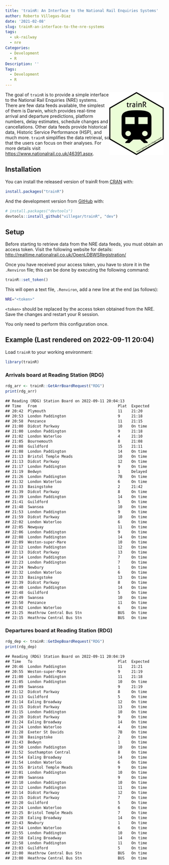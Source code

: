 ```yaml
---
title: 'trainR: An Interface to the National Rail Enquiries Systems'
author: Roberto Villegas-Diaz
date: '2021-02-08'
slug: trainR-an-interface-to-the-nre-systems
tags:
  - uk-railway
  - nre
Categories:
  - Development
  - R
Description: ''
Tags:
  - Development
  - R
---
```


<img src="https://raw.githubusercontent.com/villegar/trainR/main/inst/images/logo.png" alt="logo" align="right" height=200px/>

The goal of `trainR` is to provide a simple interface to the 
National Rail Enquiries (NRE) systems. There are few data feeds 
available, the simplest of them is Darwin, which provides real-time 
arrival and departure predictions, platform numbers, delay estimates, 
schedule changes and cancellations. Other data feeds provide historical 
data, Historic Service Performance (HSP), and much more. `trainR` 
simplifies the data retrieval, so that the users can focus on their 
analyses. For more details visit 
https://www.nationalrail.co.uk/46391.aspx.

## Installation

You can install the released version of trainR from [CRAN](https://CRAN.R-project.org) with:

``` r
install.packages("trainR")
```

And the development version from [GitHub](https://github.com/) with:

``` r
# install.packages("devtools")
devtools::install_github("villegar/trainR", "dev")
```

## Setup
Before starting to retrieve data from the NRE data feeds, you must obtain an access token. 
Visit the following website for details: http://realtime.nationalrail.co.uk/OpenLDBWSRegistration/

Once you have received your access token, you have to store it in the `.Renviron` file; this can be 
done by executing the following command:


```r
trainR::set_token()
```

This will open a text file, `.Renviron`, add a new line at the end (as follows):

```bash
NRE="<token>"
```

`<token>` should be replaced by the access token obtained from the NRE. Save the changes and restart 
your R session.

You only need to perform this configuration once.

## Example (Last rendered on 2022-09-11 20:04)

Load `trainR` to your working environment:

```r
library(trainR)
```

### Arrivals board at Reading Station (RDG)


```r
rdg_arr <- trainR::GetArrBoardRequest("RDG")
print(rdg_arr)
```

```
## Reading (RDG) Station Board on 2022-09-11 20:04:13
## Time   From                                    Plat  Expected
## 20:42  Plymouth                                11    21:20
## 20:53  London Paddington                       9     21:18
## 20:58  Penzance                                11    21:15
## 21:00  Didcot Parkway                          10    On time
## 21:00  London Paddington                       9     21:18
## 21:02  London Waterloo                         4     21:10
## 21:05  Bournemouth                             8     21:08
## 21:08  Guildford                               15    21:11
## 21:08  London Paddington                       14    On time
## 21:13  Bristol Temple Meads                    10    On time
## 21:13  Didcot Parkway                          12    On time
## 21:17  London Paddington                       9     On time
## 21:19  Bedwyn                                  1     Delayed
## 21:26  London Paddington                       7B    On time
## 21:32  London Waterloo                         6     On time
## 21:33  Basingstoke                             2     21:42
## 21:39  Didcot Parkway                          8     On time
## 21:39  London Paddington                       14    On time
## 21:41  Guildford                               5     On time
## 21:48  Swansea                                 10    On time
## 21:53  London Paddington                       9     On time
## 21:59  Didcot Parkway                          10    On time
## 22:02  London Waterloo                         6     On time
## 22:05  Newquay                                 11    On time
## 22:06  London Paddington                       9     On time
## 22:08  London Paddington                       14    On time
## 22:09  Weston-super-Mare                       10    On time
## 22:12  London Paddington                       12    On time
## 22:13  Didcot Parkway                          13    On time
## 22:14  London Paddington                       7     On time
## 22:23  London Paddington                       7     On time
## 22:24  Newbury                                 1     On time
## 22:32  London Waterloo                         6     On time
## 22:33  Basingstoke                             13    On time
## 22:39  Didcot Parkway                          8     On time
## 22:40  London Paddington                       14    On time
## 22:48  Guildford                               5     On time
## 22:49  Swansea                                 10    On time
## 22:50  Penzance                                11    On time
## 23:02  London Waterloo                         6     On time
## 21:25  Heathrow Central Bus Stn                BUS   On time
## 22:15  Heathrow Central Bus Stn                BUS   On time
```

### Departures board at Reading Station (RDG)


```r
rdg_dep <- trainR::GetDepBoardRequest("RDG")
print(rdg_dep)
```

```
## Reading (RDG) Station Board on 2022-09-11 20:04:19
## Time   To                                      Plat  Expected
## 20:46  London Paddington                       11    21:21
## 20:55  Weston-super-Mare                       9     21:19
## 21:00  London Paddington                       11    21:18
## 21:05  London Paddington                       10    On time
## 21:09  Swansea                                 9     21:19
## 21:12  Didcot Parkway                          8     On time
## 21:13  Guildford                               5     On time
## 21:14  Ealing Broadway                         12    On time
## 21:15  Didcot Parkway                          13    On time
## 21:15  London Paddington                       10    On time
## 21:20  Didcot Parkway                          9     On time
## 21:24  Ealing Broadway                         14    On time
## 21:24  London Waterloo                         4     On time
## 21:28  Exeter St Davids                        7B    On time
## 21:38  Basingstoke                             2     On time
## 21:43  Bedwyn                                  1     On time
## 21:50  London Paddington                       10    On time
## 21:52  Southampton Central                     8     On time
## 21:54  Ealing Broadway                         14    On time
## 21:54  London Waterloo                         6     On time
## 21:55  Bristol Temple Meads                    9     On time
## 22:01  London Paddington                       10    On time
## 22:09  Swansea                                 9     On time
## 22:10  London Paddington                       10    On time
## 22:12  London Paddington                       11    On time
## 22:14  Didcot Parkway                          12    On time
## 22:15  Didcot Parkway                          7     On time
## 22:20  Guildford                               5     On time
## 22:24  London Waterloo                         6     On time
## 22:25  Bristol Temple Meads                    7     On time
## 22:28  Ealing Broadway                         14    On time
## 22:43  Newbury                                 1     On time
## 22:54  London Waterloo                         6     On time
## 22:55  London Paddington                       10    On time
## 22:58  Ealing Broadway                         14    On time
## 22:58  London Paddington                       11    On time
## 23:03  Guildford                               5     On time
## 22:00  Heathrow Central Bus Stn                BUS   On time
## 23:00  Heathrow Central Bus Stn                BUS   On time
```

